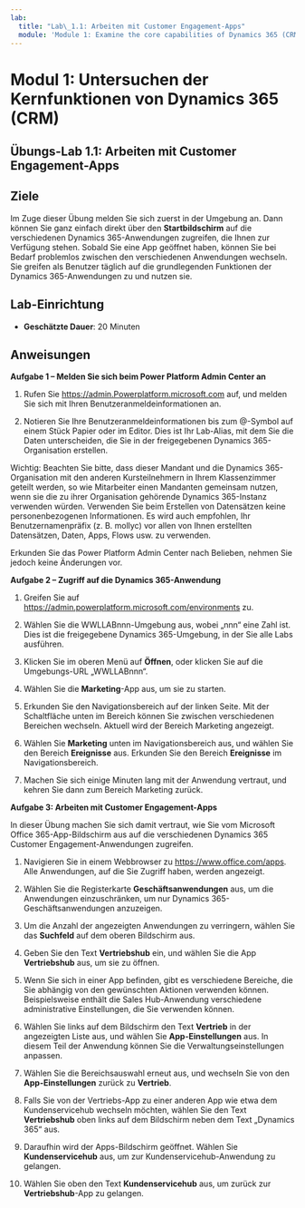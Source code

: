 ```yaml
---
lab:
  title: "Lab\_1.1: Arbeiten mit Customer Engagement-Apps"
  module: 'Module 1: Examine the core capabilities of Dynamics 365 (CRM)'
---
```


<a name="module-1-examine-the-core-capabilities-of-dynamics-365-crm"></a>Modul 1: Untersuchen der Kernfunktionen von Dynamics 365 (CRM)
========================

## <a name="practice-lab-11---work-with-customer-engagement-apps"></a>Übungs-Lab 1.1: Arbeiten mit Customer Engagement-Apps 

## <a name="objectives"></a>Ziele

Im Zuge dieser Übung melden Sie sich zuerst in der Umgebung an. Dann können Sie ganz einfach direkt über den **Startbildschirm** auf die verschiedenen Dynamics 365-Anwendungen zugreifen, die Ihnen zur Verfügung stehen. Sobald Sie eine App geöffnet haben, können Sie bei Bedarf problemlos zwischen den verschiedenen Anwendungen wechseln. Sie greifen als Benutzer täglich auf die grundlegenden Funktionen der Dynamics 365-Anwendungen zu und nutzen sie.


## <a name="lab-setup"></a>Lab-Einrichtung

  - **Geschätzte Dauer**: 20 Minuten

## <a name="instructions"></a>Anweisungen

**Aufgabe 1 – Melden Sie sich beim Power Platform Admin Center an**

1. Rufen Sie https://admin.Powerplatform.microsoft.com auf, und melden Sie sich mit Ihren Benutzeranmeldeinformationen an.

2. Notieren Sie Ihre Benutzeranmeldeinformationen bis zum @-Symbol auf einem Stück Papier oder im Editor. Dies ist Ihr Lab-Alias, mit dem Sie die Daten unterscheiden, die Sie in der freigegebenen Dynamics 365-Organisation erstellen.

Wichtig: Beachten Sie bitte, dass dieser Mandant und die Dynamics 365-Organisation mit den anderen Kursteilnehmern in Ihrem Klassenzimmer geteilt werden, so wie Mitarbeiter einen Mandanten gemeinsam nutzen, wenn sie die zu ihrer Organisation gehörende Dynamics 365-Instanz verwenden würden. Verwenden Sie beim Erstellen von Datensätzen keine personenbezogenen Informationen. Es wird auch empfohlen, Ihr Benutzernamenpräfix (z. B. mollyc) vor allen von Ihnen erstellten Datensätzen, Daten, Apps, Flows usw. zu verwenden.

Erkunden Sie das Power Platform Admin Center nach Belieben, nehmen Sie jedoch keine Änderungen vor.

**Aufgabe 2 – Zugriff auf die Dynamics 365-Anwendung**

1. Greifen Sie auf https://admin.powerplatform.microsoft.com/environments zu.

2. Wählen Sie die WWLLABnnn-Umgebung aus, wobei „nnn“ eine Zahl ist. Dies ist die freigegebene Dynamics 365-Umgebung, in der Sie alle Labs ausführen.

3. Klicken Sie im oberen Menü auf **Öffnen**, oder klicken Sie auf die Umgebungs-URL „WWLLABnnn“.

4. Wählen Sie die **Marketing**-App aus, um sie zu starten.

5. Erkunden Sie den Navigationsbereich auf der linken Seite. Mit der Schaltfläche unten im Bereich können Sie zwischen verschiedenen Bereichen wechseln. Aktuell wird der Bereich Marketing angezeigt.

6. Wählen Sie **Marketing** unten im Navigationsbereich aus, und wählen Sie den Bereich **Ereignisse** aus. Erkunden Sie den Bereich **Ereignisse** im Navigationsbereich.

7. Machen Sie sich einige Minuten lang mit der Anwendung vertraut, und kehren Sie dann zum Bereich Marketing zurück.

**Aufgabe 3: Arbeiten mit Customer Engagement-Apps**

In dieser Übung machen Sie sich damit vertraut, wie Sie vom Microsoft Office 365-App-Bildschirm aus auf die verschiedenen Dynamics 365 Customer Engagement-Anwendungen zugreifen.

1.  Navigieren Sie in einem Webbrowser zu https://www.office.com/apps. Alle Anwendungen, auf die Sie Zugriff haben, werden angezeigt.   

2.  Wählen Sie die Registerkarte **Geschäftsanwendungen** aus, um die Anwendungen einzuschränken, um nur Dynamics 365-Geschäftsanwendungen anzuzeigen.   

3.  Um die Anzahl der angezeigten Anwendungen zu verringern, wählen Sie das **Suchfeld** auf dem oberen Bildschirm aus. 
 
4.  Geben Sie den Text **Vertriebshub** ein, und wählen Sie die App **Vertriebshub** aus, um sie zu öffnen.   

5. Wenn Sie sich in einer App befinden, gibt es verschiedene Bereiche, die Sie abhängig von den gewünschten Aktionen verwenden können. Beispielsweise enthält die Sales Hub-Anwendung verschiedene administrative Einstellungen, die Sie verwenden können. 

6. Wählen Sie links auf dem Bildschirm den Text **Vertrieb** in der angezeigten Liste aus, und wählen Sie **App-Einstellungen** aus.  In diesem Teil der Anwendung können Sie die Verwaltungseinstellungen anpassen.  

7. Wählen Sie die Bereichsauswahl erneut aus, und wechseln Sie von den **App-Einstellungen** zurück zu **Vertrieb**.

8. Falls Sie von der Vertriebs-App zu einer anderen App wie etwa dem Kundenservicehub wechseln möchten, wählen Sie den Text **Vertriebshub** oben links auf dem Bildschirm neben dem Text „Dynamics 365“ aus. 

9. Daraufhin wird der Apps-Bildschirm geöffnet. Wählen Sie **Kundenservicehub** aus, um zur Kundenservicehub-Anwendung zu gelangen. 

10. Wählen Sie oben den Text **Kundenservicehub** aus, um zurück zur **Vertriebshub**-App zu gelangen. 
